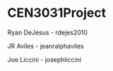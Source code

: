 CEN3031Project
==============
Ryan DeJesus - rdejes2010

JR Aviles - jeanralphaviles

Joe Liccini - josephliccini
